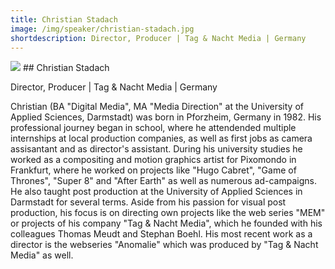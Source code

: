 ```yaml
---
title: Christian Stadach
image: /img/speaker/christian-stadach.jpg
shortdescription: Director, Producer | Tag & Nacht Media | Germany
---
```

<img src="/img/speaker/christian-stadach.jpg">
## Christian Stadach 

Director, Producer | Tag & Nacht Media | Germany

Christian (BA "Digital Media", MA "Media Direction" at the University of Applied Sciences, Darmstadt) was born in Pforzheim, Germany in 1982. His professional journey began in school, where he attendended multiple internships at local production companies, as well as first jobs as camera assisantant and as director's assistant. During his university studies he worked as a compositing and motion graphics artist for Pixomondo in Frankfurt, where he worked on projects like "Hugo Cabret", "Game of Thrones", "Super 8" and "After Earth" as well as numerous ad-campaigns. He also taught post production at the University of Applied Sciences in Darmstadt for several terms. Aside from his passion for visual post production, his focus is on directing own projects like the web series "MEM" or projects of his company "Tag & Nacht Media", which he founded with his colleagues Thomas Meudt and Stephan Boehl. His most recent work as a director is the webseries "Anomalie" which was produced by "Tag & Nacht Media" as well. 

